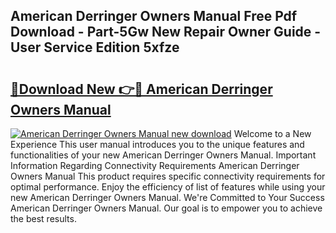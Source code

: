 ## American Derringer Owners Manual Free Pdf Download - Part-5Gw New Repair Owner Guide - User Service Edition 5xfze

# <h2><a href="http://bc7380.oget.top/?id=American+Derringer+Owners+Manual">🔗Download New 👉🔴 American Derringer Owners Manual</a></h2>

[![American Derringer Owners Manual new download](https://i.imgur.com/5g1atiW.png)](http://bc7380.oget.top/?id=American+Derringer+Owners+Manual)
Welcome to a New Experience This user manual introduces you to the unique features and functionalities of your new American Derringer Owners Manual. Important Information Regarding Connectivity Requirements American Derringer Owners Manual This product requires specific connectivity requirements for optimal performance. Enjoy the efficiency of list of features while using your new American Derringer Owners Manual. We're Committed to Your Success American Derringer Owners Manual. Our goal is to empower you to achieve the best results.
